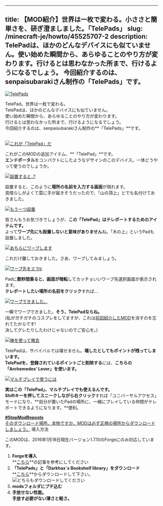 
---
title: 【MOD紹介】世界は一枚で変わる。小ささと簡単さを、研ぎ澄ましました。「TelePads」
slug: /minecraft-je/howto/45525707-2
description: TelePadは、ほかのどんなデバイスにも似ていません。使い始めた瞬間から、あらゆることのやり方が変わります。行けるとは思わなかった所まで、行けるようになるでしょう。 今回紹介するのは、senpaisubarakiさん制作の「TelePads」です。
---

[![TelePads](https://cdn-ak.f.st-hatena.com/images/fotolife/s/sasigume/20210208/20210208150317.png)](#8/8/88649c64.png "TelePads")

TelePad。世界は一枚で変わる。  
TelePadは、ほかのどんなデバイスにも似ていません。  
使い始めた瞬間から、あらゆることのやり方が変わります。  
行けるとは思わなかった所まで、行けるようになるでしょう。   
今回紹介するのは、senpaisubarakiさん制作の**「TelePads」**です。

[  
![これが「TelePad」だ](https://cdn-ak.f.st-hatena.com/images/fotolife/s/sasigume/20210208/20210208131839.png)](#2/2/2290983a.png "これが「TelePad」だ")

これがこのMODの追加アイテム、**「TelePad」**です。  
**エンドポータル**をコンパクトにしたようなデザインのこのデバイス。一体どうやって使うのでしょうか。

[![設置すると..?](https://cdn-ak.f.st-hatena.com/images/fotolife/s/sasigume/20210208/20210208155159.png)](#b/8/b801eb7d.png "設置すると..?")

設置すると、このように**場所の名前を入力する画面**が現れます。  
見晴らしがよくて雲に手が届きそうだったので、「山の頂上」とでも名付けておきました。

[![もう一つ設置](https://cdn-ak.f.st-hatena.com/images/fotolife/s/sasigume/20210208/20210208142557.png)](#6/7/67d9f244.png "もう一つ設置")

皆さんもうお気づきでしょうが、**この「TelePad」はテレポートするためのアイテムです。**  
よって**ワープ先にも設置しないと意味がありません**ね。「木の上」というPadも設置しました。

[![あちらにワープします](https://cdn-ak.f.st-hatena.com/images/fotolife/s/sasigume/20210208/20210208135006.png)](#4/6/460a474e.png "あちらにワープします")

これだけ離しておきました。さあ、ワープしてみましょう。

[![ワープ先をエラb](https://cdn-ak.f.st-hatena.com/images/fotolife/s/sasigume/20210208/20210208160122.png)](#c/2/c21d7e9c.png "ワープ先をエラb")

Padに**数秒間乗ると、画面が暗転**してカッチョいいワープ先選択画面が表示されます。  
**テレポートしたい場所の名前をクリック**すれば…

[![ワープできました。](https://cdn-ak.f.st-hatena.com/images/fotolife/s/sasigume/20210208/20210208161115.png)](#c/c/cc379b0b.png "ワープできました。")

一瞬でワープできました。**そう、TelePadならね。**  
(私がガチガチのコスプレをしてますが、これは[前回紹介したMOD](/45438182/ "【MOD紹介】装備はWebで! マントや帽子,鳥,ツノ,グラサン...自由に選んでデコっちゃお「WearMC」[Minecraft]")を消すのを忘れてたからです!  
決してグレたりしたわけじゃないのでご安心を。)

[![棒を使って撤去](https://cdn-ak.f.st-hatena.com/images/fotolife/s/sasigume/20210208/20210208175616.png)](#f/4/f48edb40.png "棒を使って撤去")

TelePadは、サバイバルでは壊せません。**壊したとしてもポイントが残ってしまいます。**  
**TelePadを、登録されているポイントごと削除する**には、**こちらの「Archemedes’ Lever」を使います。**

[![マルチプレイで使うには](https://cdn-ak.f.st-hatena.com/images/fotolife/s/sasigume/20210208/20210208145425.png)](#8/0/80edbfab.png "マルチプレイで使うには")

**実はこの「TelePad」、マルチプレイでも使えるんです。**  
**Shiftキーを押してスニークしながら右クリック**すれば「ユニバーサルアクセス」モードになり、**自分が置いたPadの場所に、一緒にプレイしている仲間がテレポートできるようになります。**便利。

[**#StopModReposts**  
そのダウンロード場所、本物ですか。MODは必ず正規の場所からダウンロードしましょう。](https://www.napoan.com/stop-mod-reposts/) 導入方法

このMODは、2016年1月18日現在バージョン1.7.10のForgeにのみ対応しています。

1.  **Forgeを導入**  
    **[こちら](/new-way-to-install-mod/#forge-inst)**の記事を参考にしてください
2.  **「TelePads」と「Darkhax\`s Bookshelf library」をダウンロード**  
    **[こちら](http://www.minecraftforum.net/forums/mapping-and-modding/minecraft-mods/1292377-telepads-taking-teleports-to-a-whole-new-level "「TelePads」のダウンロード")**からダウンロードして下さい。  
    ![どちらもダウンロードしてください](https://cdn-ak.f.st-hatena.com/images/fotolife/s/sasigume/20210208/20210208090214.jpg)
3.  **modsフォルダにブチ込む** 
4.  **手放せない性能。  
    手放す必要がない薄さと軽さ。**
